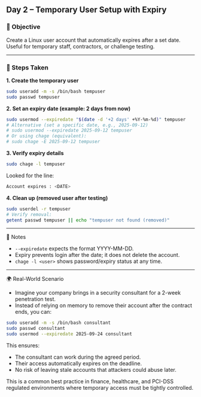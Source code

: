 ## Day 2 – Temporary User Setup with Expiry

### 🎯 Objective
Create a Linux user account that automatically expires after a set date.  
Useful for temporary staff, contractors, or challenge testing.

---

### 🔧 Steps Taken

**1. Create the temporary user**
```bash
sudo useradd -m -s /bin/bash tempuser
sudo passwd tempuser
```

**2. Set an expiry date (example: 2 days from now)**
```bash
sudo usermod --expiredate "$(date -d '+2 days' +%Y-%m-%d)" tempuser
# Alternative (set a specific date, e.g., 2025-09-12)
# sudo usermod --expiredate 2025-09-12 tempuser
# Or using chage (equivalent):
# sudo chage -E 2025-09-12 tempuser
```

**3. Verify expiry details**
```bash
sudo chage -l tempuser
```

Looked for the line:
```bash
Account expires : <DATE>
```

**4. Clean up (removed user after testing)**
```bash
sudo userdel -r tempuser
# Verify removal:
getent passwd tempuser || echo "tempuser not found (removed)"
```

---

📝 Notes
- `--expiredate` expects the format YYYY-MM-DD.
- Expiry prevents login after the date; it does not delete the account.
- `chage -l <user>` shows password/expiry status at any time.

---

🌍 Real-World Scenario
- Imagine your company brings in a security consultant for a 2-week penetration test.
- Instead of relying on memory to remove their account after the contract ends, you can:

```bash
sudo useradd -m -s /bin/bash consultant
sudo passwd consultant
sudo usermod --expiredate 2025-09-24 consultant
```

This ensures:

- The consultant can work during the agreed period.
- Their access automatically expires on the deadline.
- No risk of leaving stale accounts that attackers could abuse later.

This is a common best practice in finance, healthcare, and PCI-DSS regulated environments where temporary access must be tightly controlled.
